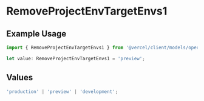 # RemoveProjectEnvTargetEnvs1

## Example Usage

```typescript
import { RemoveProjectEnvTargetEnvs1 } from '@vercel/client/models/operations';

let value: RemoveProjectEnvTargetEnvs1 = 'preview';
```

## Values

```typescript
'production' | 'preview' | 'development';
```
